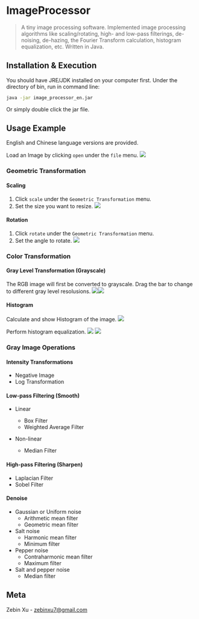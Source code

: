 # ImageProcessor
> A tiny image processing software.
Implemented image processing algorithms like scaling/rotating, high- and low-pass filterings, de-noising, de-hazing, the Fourier Transform calculation, histogram equalization, etc. Written in Java.

## Installation & Execution
You should have JRE/JDK installed on your computer first.
Under the directory of bin, run in command line:
```sh
java -jar image_processor_en.jar
```
Or simply double click the jar file.

## Usage Example
English and Chinese language versions are provided.

Load an Image by clicking `open` under the `file` menu.
![](screenshots/open_file.png)

### Geometric Transformation

#### Scaling

1. Click `scale` under the `Geometric Transformation` menu.
2. Set the size you want to resize.
![](screenshots/scale.png)

#### Rotation

1. Click `rotate` under the `Geometric Transformation` menu.
2. Set the angle to rotate.
![](screenshots/rotate.png)

### Color Transformation

#### Gray Level Transformation (Grayscale)

The RGB image will first be converted to grayscale. 
Drag the bar to change to different gray level resolusions.
![](screenshots/gray_level_trans1.png)![](screenshots/gray_level_trans2.png)

#### Histogram

Calculate and show Histogram of the image.
![](screenshots/histogram.png)

Perform histogram equalization.
![](screenshots/histogram_equalization.png)
![](screenshots/equalized_histogram.png)

### Gray Image Operations

#### Intensity Transformations

* Negative Image
* Log Transformation

#### Low-pass Filtering (Smooth)

* Linear

  * Box Filter
  * Weighted Average Filter

* Non-linear

  * Median Filter

#### High-pass Filtering (Sharpen)

* Laplacian Filter
* Sobel Filter

#### Denoise
* Gaussian or Uniform noise
   * Arithmetic mean filter
   * Geometric mean filter
* Salt noise
   * Harmonic mean filter
   * Minimum filter
* Pepper noise
   * Contraharmonic mean filter
   * Maximum filter
* Salt and pepper noise
   * Median filter

## Meta

Zebin Xu - zebinxu7@gmail.com
